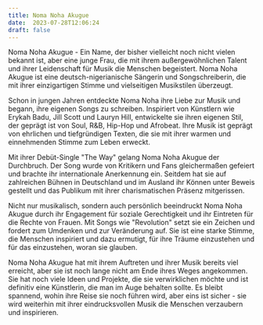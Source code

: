 ```yaml
---
title: Noma Noha Akugue
date:  2023-07-28T12:06:24
draft: false
---
```


Noma Noha Akugue - Ein Name, der bisher vielleicht noch nicht vielen bekannt ist, aber eine junge Frau, die mit ihrem außergewöhnlichen Talent und ihrer Leidenschaft für Musik die Menschen begeistert. Noma Noha Akugue ist eine deutsch-nigerianische Sängerin und Songschreiberin, die mit ihrer einzigartigen Stimme und vielseitigen Musikstilen überzeugt.

Schon in jungen Jahren entdeckte Noma Noha ihre Liebe zur Musik und begann, ihre eigenen Songs zu schreiben. Inspiriert von Künstlern wie Erykah Badu, Jill Scott und Lauryn Hill, entwickelte sie ihren eigenen Stil, der geprägt ist von Soul, R&B, Hip-Hop und Afrobeat. Ihre Musik ist geprägt von ehrlichen und tiefgründigen Texten, die sie mit ihrer warmen und einnehmenden Stimme zum Leben erweckt.

Mit ihrer Debüt-Single "The Way" gelang Noma Noha Akugue der Durchbruch. Der Song wurde von Kritikern und Fans gleichermaßen gefeiert und brachte ihr internationale Anerkennung ein. Seitdem hat sie auf zahlreichen Bühnen in Deutschland und im Ausland ihr Können unter Beweis gestellt und das Publikum mit ihrer charismatischen Präsenz mitgerissen.

Nicht nur musikalisch, sondern auch persönlich beeindruckt Noma Noha Akugue durch ihr Engagement für soziale Gerechtigkeit und ihr Eintreten für die Rechte von Frauen. Mit Songs wie "Revolution" setzt sie ein Zeichen und fordert zum Umdenken und zur Veränderung auf. Sie ist eine starke Stimme, die Menschen inspiriert und dazu ermutigt, für ihre Träume einzustehen und für das einzustehen, woran sie glauben.

Noma Noha Akugue hat mit ihrem Auftreten und ihrer Musik bereits viel erreicht, aber sie ist noch lange nicht am Ende ihres Weges angekommen. Sie hat noch viele Ideen und Projekte, die sie verwirklichen möchte und ist definitiv eine Künstlerin, die man im Auge behalten sollte. Es bleibt spannend, wohin ihre Reise sie noch führen wird, aber eins ist sicher - sie wird weiterhin mit ihrer eindrucksvollen Musik die Menschen verzaubern und inspirieren.